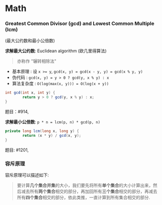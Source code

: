 # Math

### Greatest Common Divisor (gcd) and Lowest Common Multiple (lcm)
(最大公约数和最小公倍数)

**求解最大公约数**: Euclidean algorithm (欧几里得算法)

> 亦称作 "辗转相除法"

* 基本原理 : 设 `x >= y`, `gcd(x, y) = gcd(x - y, y) = gcd(x % y, y)`
* 伪代码 : `gcd(x, y) = y > 0 ? gcd(y, x % y) : x`
* 算法复杂度 : `O(log(max(x, y))) = O(log(x + y))`

```java
int gcd(int x, int y) {
        return y > 0 ? gcd(y, x % y) : x;
}
```

题目：#914,

**求解最小公倍数**: `p * n = lcm(p, n) * gcd(p, n)`

```java
private long lcm(long x, long y) {
        return (x * y) / gcd(x, y);
}
```

题目: #1201,

### 容斥原理

容斥原理可以描述如下:

> 要计算**几个集合并集**的大小，我们要先将所有**单个集合**的大小计算出来，然后减去所有**两个集合**相交的部分，再加回所有**三个集合**相交的部分，再减去所有**四个集合**相交的部分，依此类推，一直计算到所有集合相交的部分.


